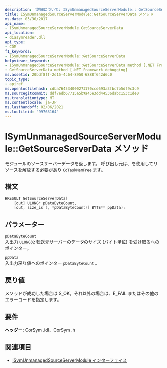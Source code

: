 ```yaml
---
description: '詳細について: ISymUnmanagedSourceServerModule:: GetSourceServerData メソッド'
title: ISymUnmanagedSourceServerModule::GetSourceServerData メソッド
ms.date: 03/30/2017
api_name:
- ISymUnmanagedSourceServerModule.GetSourceServerData
api_location:
- diasymreader.dll
api_type:
- COM
f1_keywords:
- ISymUnmanagedSourceServerModule::GetSourceServerData
helpviewer_keywords:
- ISymUnmanagedSourceServerModule::GetSourceServerData method [.NET Framework debugging]
- GetSourceServerData method [.NET Framework debugging]
ms.assetid: 20bdf8ff-2d15-4c64-8950-6888f642d6c0
topic_type:
- apiref
ms.openlocfilehash: cdba764534000273170ccd693a3fbc7b5df9c3c9
ms.sourcegitcommit: ddf7edb67715a5b9a45e3dd44536dabc153c1de0
ms.translationtype: MT
ms.contentlocale: ja-JP
ms.lasthandoff: 02/06/2021
ms.locfileid: "99763164"
---
```

# <a name="isymunmanagedsourceservermodulegetsourceserverdata-method"></a>ISymUnmanagedSourceServerModule::GetSourceServerData メソッド

モジュールのソースサーバーデータを返します。 呼び出し元は、を使用してリソースを解放する必要があり `CoTaskMemFree` ます。  
  
## <a name="syntax"></a>構文  
  
```cpp  
HRESULT GetSourceServerData(  
    [out] ULONG* pDataByteCount,
    [out, size_is (, *pDataByteCount)] BYTE** ppData);  
```  
  
## <a name="parameters"></a>パラメーター  

 `pDataByteCount`  
 入出力 `ULONG32` 転送元サーバーのデータのサイズ (バイト単位) を受け取るへのポインター。  
  
 `ppData`  
 入出力戻り値へのポインター `pDataByteCount` 。  
  
## <a name="return-value"></a>戻り値  

 メソッドが成功した場合は S_OK。それ以外の場合は、E_FAIL またはその他のエラーコードを指定します。  
  
## <a name="requirements"></a>要件  

 **ヘッダー:** CorSym .idl、CorSym .h  
  
## <a name="see-also"></a>関連項目

- [ISymUnmanagedSourceServerModule インターフェイス](isymunmanagedsourceservermodule-interface.md)

